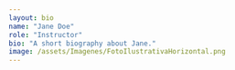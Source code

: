 ```yaml
---
layout: bio
name: "Jane Doe"
role: "Instructor"
bio: "A short biography about Jane."
image: /assets/Imagenes/FotoIlustrativaHorizontal.png
---
```

